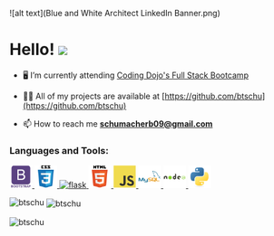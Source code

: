 ![alt text](Blue and White Architect LinkedIn Banner.png)

<!-- ### Hi there 👋 -->

<!-- ![](https://img.shields.io/badge/<WORD_ON_LEFT>-<WORD_ON_RIGHT>-informational?style=flat&logo=<LOGO_NAME>&logoColor=white&color=2bbc8a)
![](https://img.shields.io/badge/<WORD_ON_LEFT>-<WORD_ON_RIGHT>-informational?style=flat&logo=data:image/svg%2bxml;base64,<BASE64_DATA>) -->

<!-- <img src="https://raw.githubusercontent.com/<OWNER>/<OWNER>/master/<GIF_NAME>.gif" width="30px">
 -->

# Hello! <img src="https://raw.githubusercontent.com/MartinHeinz/MartinHeinz/master/wave.gif" width="30px">

<!-- <h3 align="center">Full Stack Developer in training</h3> -->

<!-- <p align="left"> <img src="https://komarev.com/ghpvc/?username=btschu&label=Profile%20views&color=0e75b6&style=flat" alt="btschu" /> </p> -->

<!-- <p align="left"> <a href="https://github.com/ryo-ma/github-profile-trophy"><img src="https://github-profile-trophy.vercel.app/?username=btschu" alt="btschu" /></a> </p> -->

- 🖥 I’m currently attending [Coding Dojo's Full Stack Bootcamp](https://www.codingdojo.com)

- 👨‍💻 All of my projects are available at [https://github.com/btschu](https://github.com/btschu)

- 📫 How to reach me **schumacherb09@gmail.com**

<!-- <h3 align="left">Connect with me:</h3>
<p align="left">
<a href="https://linkedin.com/in/brandon-schumacher" target="blank"><img align="center" src="https://raw.githubusercontent.com/rahuldkjain/github-profile-readme-generator/master/src/images/icons/Social/linked-in-alt.svg" alt="brandon-schumacher" height="30" width="40" /></a>
</p> -->

<h3 align="left">Languages and Tools:</h3>
<p align="left"> <a href="https://getbootstrap.com" target="_blank" rel="noreferrer"> <img src="https://raw.githubusercontent.com/devicons/devicon/master/icons/bootstrap/bootstrap-plain-wordmark.svg" alt="bootstrap" width="40" height="40"/> </a> <a href="https://www.w3schools.com/css/" target="_blank" rel="noreferrer"> <img src="https://raw.githubusercontent.com/devicons/devicon/master/icons/css3/css3-original-wordmark.svg" alt="css3" width="40" height="40"/> </a> <a href="https://flask.palletsprojects.com/" target="_blank" rel="noreferrer"> <img src="https://www.vectorlogo.zone/logos/pocoo_flask/pocoo_flask-icon.svg" alt="flask" width="40" height="40"/> </a> <a href="https://www.w3.org/html/" target="_blank" rel="noreferrer"> <img src="https://raw.githubusercontent.com/devicons/devicon/master/icons/html5/html5-original-wordmark.svg" alt="html5" width="40" height="40"/> </a> <a href="https://developer.mozilla.org/en-US/docs/Web/JavaScript" target="_blank" rel="noreferrer"> <img src="https://raw.githubusercontent.com/devicons/devicon/master/icons/javascript/javascript-original.svg" alt="javascript" width="40" height="40"/> </a> <a href="https://www.mysql.com/" target="_blank" rel="noreferrer"> <img src="https://raw.githubusercontent.com/devicons/devicon/master/icons/mysql/mysql-original-wordmark.svg" alt="mysql" width="40" height="40"/> </a> <a href="https://nodejs.org" target="_blank" rel="noreferrer"> <img src="https://raw.githubusercontent.com/devicons/devicon/master/icons/nodejs/nodejs-original-wordmark.svg" alt="nodejs" width="40" height="40"/> </a> <a href="https://www.python.org" target="_blank" rel="noreferrer"> <img src="https://raw.githubusercontent.com/devicons/devicon/master/icons/python/python-original.svg" alt="python" width="40" height="40"/> </a> </p>

<p><img align="left" src="https://github-readme-stats.vercel.app/api/top-langs?username=btschu&show_icons=true&locale=en&layout=compact" alt="btschu" /></p>

<p>&nbsp;<img align="center" src="https://github-readme-stats.vercel.app/api?username=btschu&show_icons=true&locale=en" alt="btschu" /></p>

<p><img align="center" src="https://github-readme-streak-stats.herokuapp.com/?user=btschu&" alt="btschu" /></p>

<!-- ![Brandon's GitHub stats](https://github-readme-stats.vercel.app/api?username=btschu&show_icons=true&theme=radical)
[![Top Langs](https://github-readme-stats.vercel.app/api/top-langs/?username=btschu&layout=compact)](https://github.com/btschu/github-readme-stats)

 -->

<!--
**btschu/btschu** is a ✨ _special_ ✨ repository because its `README.md` (this file) appears on your GitHub profile.

Here are some ideas to get you started:

- 🔭 I’m currently working on ...
- 🌱 I’m currently learning ...
- 👯 I’m looking to collaborate on ...
- 🤔 I’m looking for help with ...
- 💬 Ask me about ...
- 📫 How to reach me: ...
- 😄 Pronouns: ...
- ⚡ Fun fact: ...
-->
